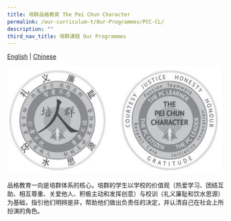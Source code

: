 ```yaml
---
title: 培群品格教育 The Pei Chun Character
permalink: /our-curriculum-t/Our-Programmes/PCC-CL/
description: ""
third_nav_title: 培群课程 Our Programmes
---
```


[English](/our-curriculum/Our-Programmes/PCC/) | [Chinese](/our-curriculum-t/Our-Programmes/PCC-CL/)

<img src="/images/Our%20Programmes/PC%20programme.jpg" alt="Math2" style="width:500px;height:250px;"> 

品格教育一向是培群体系的核心。培群的学生以学校的价值观（热爱学习、团结互助、相互尊重、关爱他人、积极主动和发挥创意）与校训（礼义廉耻和饮水思源）为基础，指引他们明辨是非，帮助他们做出负责任的决定，并认清自己在社会上所扮演的角色。